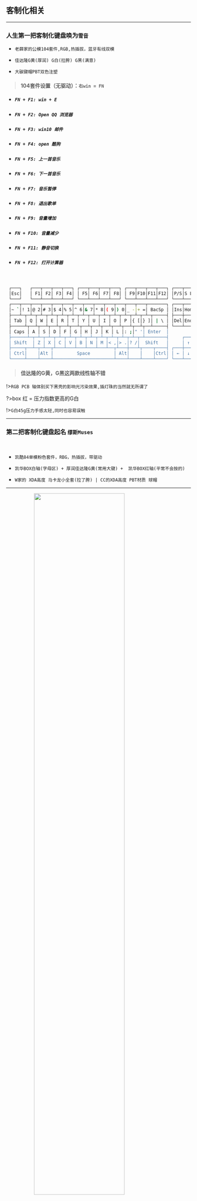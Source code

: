 ## 客制化相关

<hr>

### 人生第一把客制化键盘唤为`雪音`

*  `老薛家的公模104套件,RGB,热插拔，蓝牙有线双模`

*  `佳达隆G黄(厚润) G白(拉胯) G黑(满意)` 

*  `大碳键帽PBT双色注塑`

>#### 104套件设置（无驱动）：`右win = FN`

- #####   `FN + F1: win + E`
- #####   `FN + F2: Open QQ 浏览器`
- #####   `FN + F3: win10 邮件`
- #####   `FN + F4: open 酷狗 `
- #####   `FN + F5: 上一首音乐`
- #####   `FN + F6: 下一首音乐`
- #####   `FN + F7: 音乐暂停`
- #####   `FN + F8: 退出歌单`
- #####   `FN + F9: 音量增加`
- #####  `FN + F10: 音量减少`
- #####  `FN + F11: 静音切换`
- #####  `FN + F12: 打开计算器`


<br>

```bash
 ┌───┐   ┌───┬───┬───┬───┐ ┌───┬───┬───┬───┐ ┌───┬───┬───┬───┐ ┌───┬───┬───┐
 │Esc│   │ F1│ F2│ F3│ F4│ │ F5│ F6│ F7│ F8│ │ F9│F10│F11│F12│ │P/S│S L│P/B│  ┌┐    ┌┐    ┌┐
 └───┘   └───┴───┴───┴───┘ └───┴───┴───┴───┘ └───┴───┴───┴───┘ └───┴───┴───┘  └┘    └┘    └┘
 ┌───┬───┬───┬───┬───┬───┬───┬───┬───┬───┬───┬───┬───┬───────┐ ┌───┬───┬───┐ ┌───┬───┬───┬───┐
 │~ `│! 1│@ 2│# 3│$ 4│% 5│^ 6│& 7│* 8│( 9│) 0│_ -│+ =│ BacSp │ │Ins│Hom│PUp│ │N L│ / │ │ - │
 ├───┴─┬─┴─┬─┴─┬─┴─┬─┴─┬─┴─┬─┴─┬─┴─┬─┴─┬─┴─┬─┴─┬─┴─┬─┴─┬─────┤ ├───┼───┼───┤ ├───┼───┼───┼───┤
 │ Tab │ Q │ W │ E │ R │ T │ Y │ U │ I │ O │ P │{ [│} ]│ | \ │ │Del│End│PDn│ │ 7 │ 8 │ 9 │   │
 ├─────┴┬──┴┬──┴┬──┴┬──┴┬──┴┬──┴┬──┴┬──┴┬──┴┬──┴┬──┴┬──┴─────┤ └───┴───┴───┘ ├───┼───┼───┤ + │
 │ Caps │ A │ S │ D │ F │ G │ H │ J │ K │ L │: ;│" '│ Enter  │               │ 4 │ 5 │ 6 │   │
 ├──────┴─┬─┴─┬─┴─┬─┴─┬─┴─┬─┴─┬─┴─┬─┴─┬─┴─┬─┴─┬─┴─┬─┴────────┤     ┌───┐     ├───┼───┼───┼───┤
 │ Shift  │ Z │ X │ C │ V │ B │ N │ M │< ,│> .│? /│  Shift   │     │ ↑ │     │ 1 │ 2 │ 3 │   │
 ├─────┬──┴─┬─┴──┬┴───┴───┴───┴───┴───┴──┬┴───┼───┴┬────┬────┤ ┌───┼───┼───┐ ├───┴───┼───┤ E││
 │ Ctrl│    │Alt │         Space         │ Alt│    │    │Ctrl│ │ ← │ ↓ │ → │ │   0   │ . │←─┘│
 └─────┴────┴────┴───────────────────────┴────┴────┴────┴────┘ └───┴───┴───┘ └───────┴───┴───┘
```

> #### 佳达隆的G黄，G黑这两款线性轴不错

!>`RGB PCB 轴体别买下黑壳的影响光污染效果,插灯珠的当然就无所谓了`

?>box 红 = 压力指数更高的G白

!>`G白45g压力手感太轻,同时也容易误触`


<hr>

### 第二把客制化键盘起名 `缪斯Muses`

<br>

* `凯酷84单模粉色套件，RBG，热插拔，带驱动`

* `凯华BOX白轴(字母区) + 厚润佳达隆G黄(常用大键) +  凯华BOX红轴(平常不会按的)`

* `W家的 XDA高度 马卡龙小全套(拉了胯) | CC的XDA高度 PBT材质 球帽`

<hr>

<img style="width:70%;margin-left:15%;" src="static/png/KC84.jpg"/>

<br>

<!-- <img style="width:40%" src="../static/png/material.jpg"/> -->

>#### KC84说明书设置：

| 键位| 功能 |
| :-- | --:|
| FN+F1 | 我的电脑 |
| FN+F2 | 浏览器 |
| FN+F3 | 计算器 |
| FN+F4 | 音乐播放器 |
| FN+F5 | 上一曲 |
| FN+F6 | 下一曲 |
| FN+F7 | 播放 / 暂停 |
| FN+F8 | 停止 |
| FN+F9 | 静音 |
| FN+F10 | 减小音量 |
| FN+F11 | 加大音量 |
| FN+F12 | 锁WIN键 |
| FN+PrtSc(截图键) | 切换副键盘数字区 |
| FN+Pause | Scroll键 |
| FN+DEl | lnsert键 |

<hr>

<img style="width:50%" src="static/png/height.jpg"/>



<style>
    table{
        margin: 0 auto;
    }
</style>

<!-- 
 ------------------
        \   ^__^
         \  (oo)\_______
            (__)\       )\/\
                ||----w |
                ||     ||

 -->